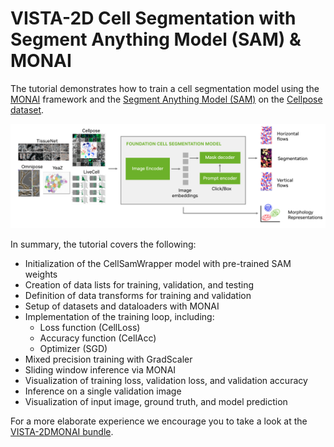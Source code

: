 # VISTA-2D Cell Segmentation with Segment Anything Model (SAM) & MONAI

The tutorial demonstrates how to train a cell segmentation model using the [MONAI](https://monai.io/) framework and the [Segment Anything Model (SAM)](https://github.com/facebookresearch/segment-anything) on the [Cellpose dataset](https://www.cellpose.org/).

![image](../figures/vista_2d_overview.png)

In summary, the tutorial covers the following:
- Initialization of the CellSamWrapper model with pre-trained SAM weights
- Creation of data lists for training, validation, and testing
- Definition of data transforms for training and validation
- Setup of datasets and dataloaders with MONAI
- Implementation of the training loop, including:
    - Loss function (CellLoss)
    - Accuracy function (CellAcc)
    - Optimizer (SGD)
- Mixed precision training with GradScaler
- Sliding window inference via MONAI
- Visualization of training loss, validation loss, and validation accuracy
- Inference on a single validation image
- Visualization of input image, ground truth, and model prediction

For a more elaborate experience we encourage you to take a look at the [VISTA-2DMONAI bundle](https://github.com/Project-MONAI/VISTA/tree/main/vista2d).
